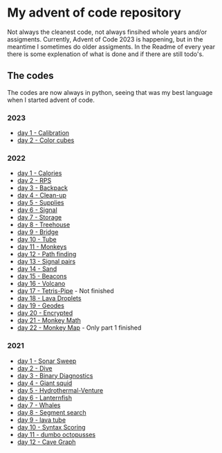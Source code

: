 # My advent of code repository
Not always the cleanest code, not always finsihed whole years and/or assigments.
Currently, Advent of Code 2023 is happening, but in the meantime I sometimes do older assigments.
In the Readme of every year there is some explenation of what is done and if there are still todo's.

## The codes
The codes are now always in python, seeing that was my best language when I started advent of code.
### 2023
- [day 1 - Calibration](2023/2023-01-Calibration)
- [day 2 - Color cubes](2023/2023-01-Calibration)

### 2022
- [day 1 - Calories](2022/2022-01Calories)
- [day 2 - RPS](2022/2022-02RPS)
- [day 3 - Backpack](2022/2022-03backpack)
- [day 4 - Clean-up](2022/2022-04Clean-up)
- [day 5 - Supplies](2022/2022-05Supplies)
- [day 6 - Signal](2022/2022-06Signal)
- [day 7 - Storage](2022/2022-07Storage)
- [day 8 - Treehouse](2022/2022-08Treehouse)
- [day 9 - Bridge](2022/2022-09Bridge)
- [day 10 - Tube](2022/2022-10Tube)
- [day 11 - Monkeys](2022/2022-11Monkeys)
- [day 12 - Path finding](2022/2022-12Path-finding)
- [day 13 - Signal pairs](2022/2022-13Signal-Pairs)
- [day 14 - Sand](2022/2022-14Sand)
- [day 15 - Beacons](2022/2022-15Beacons)
- [day 16 - Volcano](2022/2022-16Volcano)
- [day 17 - Tetris-Pipe](2022/2022-17Tetris-pipe) - Not finished
- [day 18 - Lava Droplets](2022/2022-18Lava-droplets)
- [day 19 - Geodes](2022/2022-19Geodes)
- [day 20 - Encrypted](2022/2022-20Encrypted)
- [day 21 - Monkey Math](2022/2022-21Monkey%20Math)
- [day 22 - Monkey Map](2022/2022-22Monkey_Map) - Only part 1 finished

### 2021
- [day 1 - Sonar Sweep](2021/2021-01Sonar-Sweep)
- [day 2 - Dive](2021/2021-02Dive)
- [day 3 - Binary Diagnostics](2021/2021-03Binary-Diagnostics)
- [day 4 - Giant squid](2021/2021-04Giant-Squid)
- [day 5 - Hydrothermal-Venture](2021/2021-05Hydrothermal-Venture)
- [day 6 - Lanternfish](2021/2021-06Lanternfish)
- [day 7 - Whales](2021/2021-07Whales)
- [day 8 - Segment search](2021/2021-08Segment-Search)
- [day 9 - lava tube](2021/2021-09-Lava-tube)
- [day 10 - Syntax Scoring](2021/2021-10-Syntax-scoring)
- [day 11 - dumbo octopusses](2021/2021-11-Dumbo-Octopus)
- [day 12 - Cave Graph](2021/2021-12-cave-graph)
